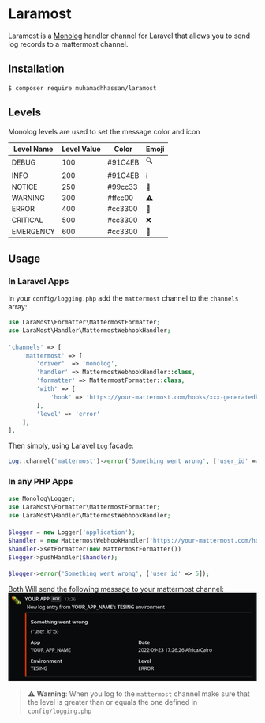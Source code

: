 # Laramost

Laramost is a [Monolog](https://github.com/Seldaek/monolog) handler channel for Laravel that allows you to send log records to a mattermost channel.

## Installation

```shell
$ composer require muhamadhhassan/laramost
```

## Levels

Monolog levels are used to set the message color and icon

| Level Name | Level Value | Color   | Emoji                |
|------------|-------------|---------|----------------------|
| DEBUG      | 100         | #91C4EB | :mag:                |
| INFO       | 200         | #91C4EB | :information_source: |
| NOTICE     | 250         | #99cc33 | :memo:               |
| WARNING    | 300         | #ffcc00 | :warning:            |
| ERROR      | 400         | #cc3300 | :bug:                |
| CRITICAL   | 500         | #cc3300 | :x:                  |
| EMERGENCY  | 600         | #cc3300 | :rotating_light:     |

## Usage

### In Laravel Apps

In your `config/logging.php` add the `mattermost` channel to the `channels` array:

```php
use LaraMost\Formatter\MattermostFormatter;
use LaraMost\Handler\MattermostWebhookHandler;

'channels' => [
    'mattermost' => [
        'driver'  => 'monolog',
        'handler' => MattermostWebhookHandler::class,
        'formatter' => MattermostFormatter::class,
        'with' => [
            'hook' => 'https://your-mattermost.com/hooks/xxx-generatedkey-xxx',
        ],
        'level' => 'error'
    ],
],
```

Then simply, using Laravel `Log` facade:

```php
Log::channel('mattermost')->error('Something went wrong', ['user_id' => 5]);
```

### In any PHP Apps

```php
use Monolog\Logger;
use LaraMost\Formatter\MattermostFormatter;
use LaraMost\Handler\MattermostWebhookHandler;

$logger = new Logger('application');
$handler = new MattermostWebhookHandler('https://your-mattermost.com/hooks/xxx-generatedkey-xxx', Logger::ERROR);
$handler->setFormatter(new MattermostFormatter())
$logger->pushHandler($handler);

$logger->error('Something went wrong', ['user_id' => 5]);
```

Both Will send the following message to your mattermost channel:
![error-message.png](docs/images/error-message.png)

> :warning: **Warning**: When you log to the `mattermost` channel make sure that the level is greater than or equals the one defined in `config/logging.php`
